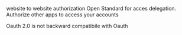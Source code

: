 website to website authorization
Open Standard for acces delegation.
Authorize other apps to access your accounts

Oauth 2.0 is not backward compatibile with Oauth
